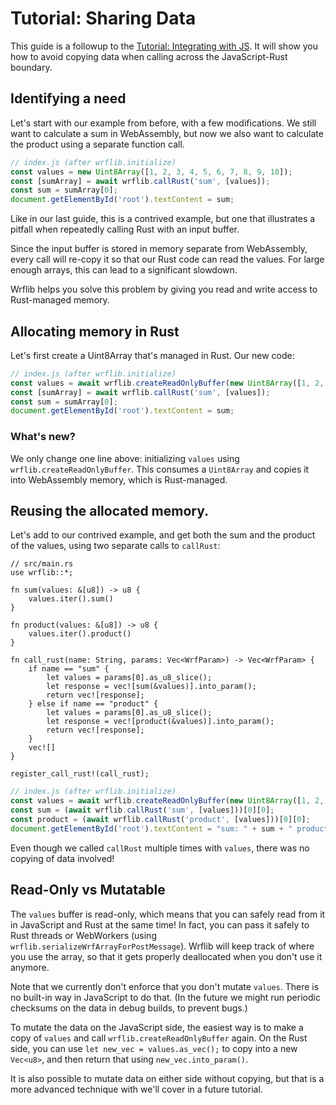 # Tutorial: Sharing Data

This guide is a followup to the [Tutorial: Integrating with JS](./tutorial_js_rust_bridge.md). It will show you how to avoid copying data when calling across the JavaScript-Rust boundary.

## Identifying a need
Let's start with our example from before, with a few modifications. We still want to calculate a sum in WebAssembly, but now we also want to calculate the product using a separate function call.
```js
// index.js (after wrflib.initialize)
const values = new Uint8Array([1, 2, 3, 4, 5, 6, 7, 8, 9, 10]);
const [sumArray] = await wrflib.callRust('sum', [values]);
const sum = sumArray[0];
document.getElementById('root').textContent = sum;
```
Like in our last guide, this is a contrived example, but one that illustrates a pitfall when repeatedly calling Rust with an input buffer.

Since the input buffer is stored in memory separate from WebAssembly, every call will re-copy it so that our Rust code can read the values. For large enough arrays, this can lead to a significant slowdown.

Wrflib helps you solve this problem by giving you read and write access to Rust-managed memory.

## Allocating memory in Rust
Let's first create a Uint8Array that's managed in Rust. Our new code:
```js
// index.js (after wrflib.initialize)
const values = await wrflib.createReadOnlyBuffer(new Uint8Array([1, 2, 3, 4, 5, 6, 7, 8, 9, 10]));
const [sumArray] = await wrflib.callRust('sum', [values]);
const sum = sumArray[0];
document.getElementById('root').textContent = sum;
```

### What's new?
We only change one line above: initializing `values` using `wrflib.createReadOnlyBuffer`. This consumes a `Uint8Array` and copies it into WebAssembly memory, which is Rust-managed.

## Reusing the allocated memory.
Let's add to our contrived example, and get both the sum and the product of the values, using two separate calls to `callRust`:

```rust,noplayground
// src/main.rs
use wrflib::*;

fn sum(values: &[u8]) -> u8 {
    values.iter().sum()
}

fn product(values: &[u8]) -> u8 {
    values.iter().product()
}

fn call_rust(name: String, params: Vec<WrfParam>) -> Vec<WrfParam> {
    if name == "sum" {
        let values = params[0].as_u8_slice();
        let response = vec![sum(&values)].into_param();
        return vec![response];
    } else if name == "product" {
        let values = params[0].as_u8_slice();
        let response = vec![product(&values)].into_param();
        return vec![response];
    }
    vec![]
}

register_call_rust!(call_rust);
```

```js
// index.js (after wrflib.initialize)
const values = await wrflib.createReadOnlyBuffer(new Uint8Array([1, 2, 3, 4, 5, 6, 7, 8, 9, 10]));
const sum = (await wrflib.callRust('sum', [values]))[0][0];
const product = (await wrflib.callRust('product', [values]))[0][0];
document.getElementById('root').textContent = "sum: " + sum + " product: " + product;
```

Even though we called `callRust` multiple times with `values`, there was no copying of data involved!

## Read-Only vs Mutatable
The `values` buffer is read-only, which means that you can safely read from it in JavaScript and Rust at the same time! In fact, you can pass it safely to Rust threads or WebWorkers (using `wrflib.serializeWrfArrayForPostMessage`). Wrflib will keep track of where you use the array, so that it gets properly deallocated when you don't use it anymore.

Note that we currently don't enforce that you don't mutate `values`. There is no built-in way in JavaScript to do that. (In the future we might run periodic checksums on the data in debug builds, to prevent bugs.)

To mutate the data on the JavaScript side, the easiest way is to make a copy of `values` and call `wrflib.createReadOnlyBuffer` again. On the Rust side, you can use `let new_vec = values.as_vec();` to copy into a new `Vec<u8>`, and then return that using `new_vec.into_param()`.

It is also possible to mutate data on either side without copying, but that is a more advanced technique with we'll cover in a future tutorial.
